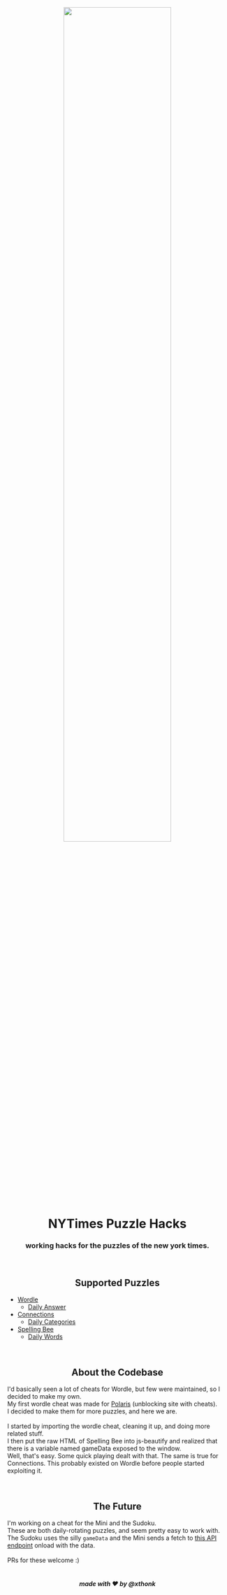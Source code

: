 <div align="center">
    <img src="https://i.imgur.com/3GYp69x.png" width="70%">
    <h1>NYTimes Puzzle Hacks</h1>
    <h3>working hacks for the puzzles of the new york times.</h3>
    <br>
    <h2>Supported Puzzles</h2>
</div>

- [Wordle](https://www.nytimes.com/games/wordle)
    - [Daily Answer](https://github.com/VillainsRule/nytimes/blob/main/wordle/script.js)
- [Connections](https://www.nytimes.com/games/connections)
    - [Daily Categories](https://github.com/VillainsRule/nytimes/blob/main/connections/script.js)
- [Spelling Bee](https://www.nytimes.com/puzzles/spelling-bee)
    - [Daily Words](https://github.com/VillainsRule/nytimes/blob/main/spelling-bee/script.js)

<br>
<h2 align="center">About the Codebase</h2>

I'd basically seen a lot of cheats for Wordle, but few were maintained, so I decided to make my own.<br>
My first wordle cheat was made for [Polaris](https://polarislearning.org) (unblocking site with cheats).<br>
I decided to make them for more puzzles, and here we are.<br>
<br>
I started by importing the wordle cheat, cleaning it up, and doing more related stuff.<br>
I then put the raw HTML of Spelling Bee into js-beautify and realized that there is a variable named gameData exposed to the window.<br>
Well, that's easy. Some quick playing dealt with that. The same is true for Connections. This probably existed on Wordle before people started exploiting it.

<br>
<h2 align="center">The Future</h2>

I'm working on a cheat for the Mini and the Sudoku.<br>
These are both daily-rotating puzzles, and seem pretty easy to work with.<br>
The Sudoku uses the silly `gameData` and the Mini sends a fetch to [this API endpoint](https://www.nytimes.com/svc/crosswords/v6/puzzle/mini.json) onload with the data.<br>
<br>
PRs for these welcome :)<br>
<br>
<h5 align="center">made with ❤️ by <b>@xthonk</b></h5>
